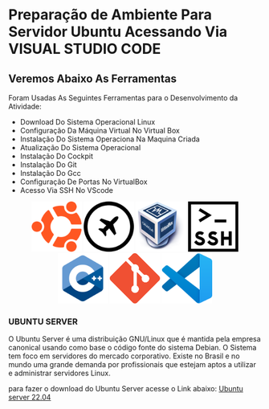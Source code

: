 # Preparação de Ambiente Para Servidor Ubuntu Acessando Via VISUAL STUDIO CODE
## Veremos Abaixo As Ferramentas 
Foram Usadas As Seguintes Ferramentas para o Desenvolvimento da Atividade:  

- Download Do Sistema Operacional Linux
- Configuração Da Máquina Virtual No Virtual Box
- Instalação Do Sistema Operaciona Na Maquina Criada
- Atualização Do Sistema Operacional
- Instalação Do Cockpit
- Instalação Do Git
- Instalação Do Gcc
- Configuração De Portas No VirtualBox
- Acesso Via SSH No VScode

<p align=center>
<img src=logoubuntu.png width=100 height=100>
<img src=logocockpit.png width=100 height=100>
<img src=logovirtualbox.png width=100 height=100>
<img src=logossh.png width=100 height=100>
<img src=logolinguagemc.png width=100 height=100>

<img src=logogit.png width=100 height=100>
<img src=logovscode.png width=100 height=100>
</p>

### UBUNTU SERVER
O Ubuntu Server é uma distribuição GNU/Linux que é mantida pela empresa canonical usando como base o código  fonte do sistema Debian. O Sistema tem foco em  servidores do mercado  corporativo. Existe no Brasil e no mundo uma grande demanda por profissionais que  estejam aptos a utilizar e administrar servidores Linux.

para fazer o download do Ubuntu Server acesse o Link abaixo:
<a href=https://ubuntu.com/download/server> Ubuntu server 22.04 </a>


